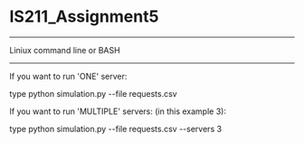 # IS211_Assignment5

*****************************
Liniux command line or BASH
*****************************


If you want to run 'ONE' server:

type python simulation.py --file requests.csv

If you want to run 'MULTIPLE' servers: (in this example 3):

type  python simulation.py --file requests.csv --servers 3